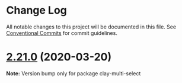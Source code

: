 # Change Log

All notable changes to this project will be documented in this file.
See [Conventional Commits](https://conventionalcommits.org) for commit guidelines.

# [2.21.0](https://github.com/liferay/clay/tree/master/packages/clay-multi-select/compare/v2.20.2...v2.21.0) (2020-03-20)

**Note:** Version bump only for package clay-multi-select
